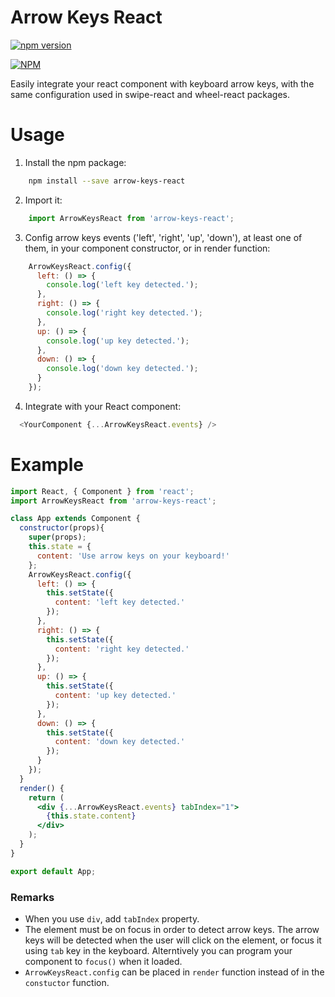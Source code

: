 # Arrow Keys React

[![npm version](https://badge.fury.io/js/arrow-keys-react.svg)](http://badge.fury.io/js/arrow-keys-react)

[![NPM](https://nodei.co/npm/arrow-keys-react.png)](https://nodei.co/npm/arrow-keys-react/)

Easily integrate your react component with keyboard arrow keys, with the same configuration used in swipe-react and wheel-react packages.

# Usage
1. Install the npm package:
```bash
    npm install --save arrow-keys-react
```
2. Import it:
```javascript
    import ArrowKeysReact from 'arrow-keys-react';
```
3. Config arrow keys events ('left', 'right', 'up', 'down'), at least one of them, in your component constructor, or in render function:
```javascript
    ArrowKeysReact.config({
      left: () => {
        console.log('left key detected.');
      },
      right: () => {
        console.log('right key detected.');
      },
      up: () => {
        console.log('up key detected.');
      },
      down: () => {
        console.log('down key detected.');
      }
    });
```

4. Integrate with your React component:
```javascript
  <YourComponent {...ArrowKeysReact.events} />
```

# Example
```jsx
import React, { Component } from 'react';
import ArrowKeysReact from 'arrow-keys-react';

class App extends Component {
  constructor(props){
    super(props);
    this.state = {
      content: 'Use arrow keys on your keyboard!'
    };
    ArrowKeysReact.config({
      left: () => {
        this.setState({
          content: 'left key detected.'
        });
      },
      right: () => {
        this.setState({
          content: 'right key detected.'
        });
      },
      up: () => {
        this.setState({
          content: 'up key detected.'
        });
      },
      down: () => {
        this.setState({
          content: 'down key detected.'
        });
      }
    });
  }
  render() {
    return (
      <div {...ArrowKeysReact.events} tabIndex="1">
        {this.state.content}
      </div>
    );
  }
}

export default App;

```
### Remarks
* When you use `div`, add `tabIndex` property.
* The element must be on focus in order to detect arrow keys. The arrow keys will be detected when the user will click on the element, or focus it using `tab` key in the keyboard. Alterntively you can program your component to `focus()` when it loaded. 
* `ArrowKeysReact.config` can be placed in `render` function instead of in the `constuctor` function.
